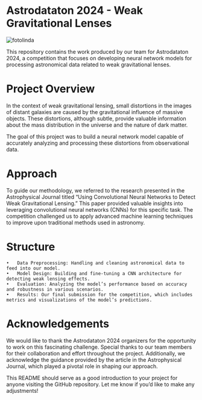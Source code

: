 # Astrodataton 2024 - Weak Gravitational Lenses

![fotolinda](https://github.com/user-attachments/assets/7287b217-c4cb-46cd-b0ce-2c44c3414c6c)

This repository contains the work produced by our team for Astrodataton 2024, a competition that focuses on developing neural network models for processing astronomical data related to weak gravitational lenses.

# Project Overview

In the context of weak gravitational lensing, small distortions in the images of distant galaxies are caused by the gravitational influence of massive objects. These distortions, although subtle, provide valuable information about the mass distribution in the universe and the nature of dark matter.

The goal of this project was to build a neural network model capable of accurately analyzing and processing these distortions from observational data.

# Approach

To guide our methodology, we referred to the research presented in the Astrophysical Journal titled “Using Convolutional Neural Networks to Detect Weak Gravitational Lensing.” This paper provided valuable insights into leveraging convolutional neural networks (CNNs) for this specific task. The competition challenged us to apply advanced machine learning techniques to improve upon traditional methods used in astronomy.

# Structure

	•	Data Preprocessing: Handling and cleaning astronomical data to feed into our model.
	•	Model Design: Building and fine-tuning a CNN architecture for detecting weak lensing effects.
	•	Evaluation: Analyzing the model’s performance based on accuracy and robustness in various scenarios.
	•	Results: Our final submission for the competition, which includes metrics and visualizations of the model’s predictions.

# Acknowledgements

We would like to thank the Astrodataton 2024 organizers for the opportunity to work on this fascinating challenge. Special thanks to our team members for their collaboration and effort throughout the project. Additionally, we acknowledge the guidance provided by the article in the Astrophysical Journal, which played a pivotal role in shaping our approach.

This README should serve as a good introduction to your project for anyone visiting the GitHub repository. Let me know if you’d like to make any adjustments!
